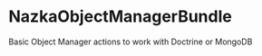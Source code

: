 NazkaObjectManagerBundle
========================

Basic Object Manager actions to work with Doctrine or MongoDB
